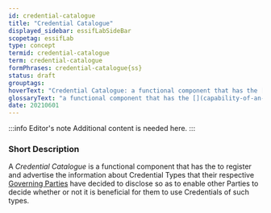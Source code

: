 ```yaml
---
id: credential-catalogue
title: "Credential Catalogue"
displayed_sidebar: essifLabSideBar
scopetag: essifLab
type: concept
termid: credential-catalogue
term: credential-catalogue
formPhrases: credential-catalogue{ss}
status: draft
grouptags:
hoverText: "Credential Catalogue: a functional component that has the [](capability-of-an-actor@) to register and advertise the information about Credential Types that their respective Governing Parties have decided to disclose so as to enable other Parties to decide whether or not it is beneficial for them to use Credentials of such types."
glossaryText: "a functional component that has the [](capability-of-an-actor@) to register and advertise the information about [credential types](credential-type@) that their respective [governing parties](governance@) have decided to disclose so as to enable other [parties](@) to decide whether or not it is beneficial for them to use [credential](@) of such types."
date: 20210601
---
```


:::info Editor's note
Additional content is needed here.
:::

### Short Description

A *Credential Catalogue* is a functional component that has the [](capability-of-an-actor@) to register and advertise the information about Credential Types that their respective [Governing Parties](governance@) have decided to disclose so as to enable other Parties to decide whether or not it is beneficial for them to use Credentials of such types.